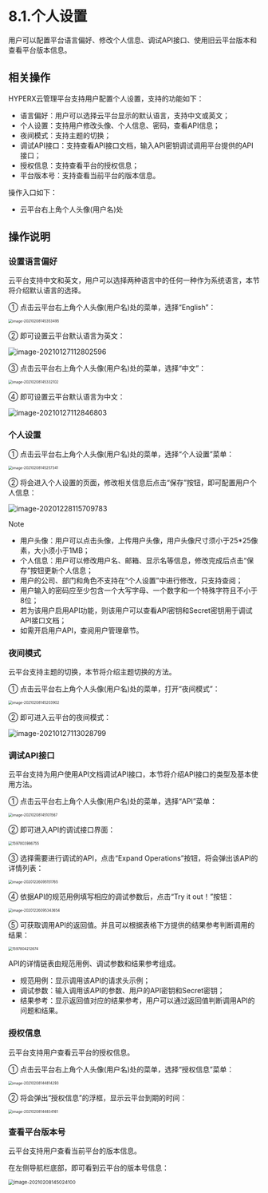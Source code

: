 # 8.1.个人设置

用户可以配置平台语言偏好、修改个人信息、调试API接口、使用旧云平台版本和查看平台版本信息。

## 相关操作

HYPERX云管理平台支持用户配置个人设置，支持的功能如下：

- 语言偏好：用户可以选择云平台显示的默认语言，支持中文或英文；
- 个人设置：支持用户修改头像、个人信息、密码，查看API信息；
- 夜间模式：支持主题的切换；
- 调试API接口：支持查看API接口文档，输入API密钥调试调用平台提供的API接口；
- 授权信息：支持查看平台的授权信息；
- 平台版本号：支持查看当前平台的版本信息。


操作入口如下：

- 云平台右上角个人头像(用户名)处


## 操作说明

### 设置语言偏好

云平台支持中文和英文，用户可以选择两种语言中的任何一种作为系统语言，本节将介绍默认语言的选择。

① 点击云平台右上角个人头像(用户名)处的菜单，选择“English”：

<img src="personal_settings.assets/image-20210208145353495.png" alt="image-20210208145353495" style="zoom:50%;" />

② 即可设置云平台默认语言为英文：

![image-20210127112802596](personal_settings.assets/image-20210127112802596.png)

③ 点击云平台右上角个人头像(用户名)处的菜单，选择“中文”：

<img src="personal_settings.assets/image-20210208145332102.png" alt="image-20210208145332102" style="zoom:50%;" />

④ 即可设置云平台默认语言为中文：

![image-20210127112846803](personal_settings.assets/image-20210127112846803.png)

### 个人设置

① 点击云平台右上角个人头像(用户名)处的菜单，选择“个人设置”菜单：

<img src="personal_settings.assets/image-20210208145257341.png" alt="image-20210208145257341" style="zoom:50%;" />

② 将会进入个人设置的页面，修改相关信息后点击“保存”按钮，即可配置用户个人信息：

![image-20201228115709783](personal_settings.assets/image-20201228115709783.png)

> [!NOTE]
>
> - 用户头像：用户可以点击头像，上传用户头像，用户头像尺寸须小于25*25像素，大小须小于1MB；
> - 个人信息：用户可以修改用户名、邮箱、显示名等信息，修改完成后点击“保存”按钮更新个人信息；
> - 用户的公司、部门和角色不支持在“个人设置”中进行修改，只支持查阅；
> - 用户输入的密码应至少包含一个大写字母、一个数字和一个特殊字符且不小于8位；
> - 若为该用户启用API功能，则该用户可以查看API密钥和Secret密钥用于调试API接口文档；
> - 如需开启用户API，查阅用户管理章节。

### 夜间模式

云平台支持主题的切换，本节将介绍主题切换的方法。

① 点击云平台右上角个人头像(用户名)处的菜单，打开“夜间模式”：

<img src="personal_settings.assets/image-20210208145203902.png" alt="image-20210208145203902" style="zoom:50%;" />

② 即可进入云平台的夜间模式：

![image-20210127113028799](personal_settings.assets/image-20210127113028799.png)

### 调试API接口

云平台支持为用户使用API文档调试API接口，本节将介绍API接口的类型及基本使用方法。

① 点击云平台右上角个人头像(用户名)处的菜单，选择“API”菜单：

<img src="personal_settings.assets/image-20210208145101567.png" alt="image-20210208145101567" style="zoom:50%;" />

② 即可进入API的调试接口界面：

<img src="personal_settings.assets/1597803986755.png" alt="1597803986755" style="zoom:50%;" />

③ 选择需要进行调试的API，点击“Expand Operations”按钮，将会弹出该API的详情列表：

<img src="personal_settings.assets/image-20201226095151765.png" alt="image-20201226095151765" style="zoom:50%;" />

④ 依据API的规范用例填写相应的调试参数后，点击“Try it out！”按钮：

<img src="personal_settings.assets/image-20201226095343654.png" alt="image-20201226095343654" style="zoom:50%;" />

⑤ 可获取调用API的返回值。并且可以根据表格下方提供的结果参考判断调用的结果：

<img src="personal_settings.assets/1597804212674.png" alt="1597804212674" style="zoom:50%;" />


API的详情链表由规范用例、调试参数和结果参考组成。

- 规范用例：显示调用该API的请求头示例；
- 调试参数：输入调用该API的参数、用户的API密钥和Secret密钥；
- 结果参考：显示返回值对应的结果参考，用户可以通过返回值判断调用API的问题和结果。

### 授权信息

云平台支持用户查看云平台的授权信息。

① 点击云平台右上角个人头像(用户名)处的菜单，选择“授权信息”菜单：

<img src="personal_settings.assets/image-20210208144814293.png" alt="image-20210208144814293" style="zoom:50%;" />

② 将会弹出“授权信息”的浮框，显示云平台到期的时间：

<img src="personal_settings.assets/image-20210208144834161.png" alt="image-20210208144834161" style="zoom:50%;" />

### 查看平台版本号

云平台支持用户查看当前平台的版本信息。

在左侧导航栏底部，即可看到云平台的版本号信息：

<img src="personal_settings.assets/image-20210208145024100.png" alt="image-20210208145024100" style="zoom: 67%;" />